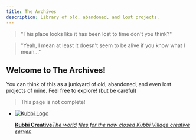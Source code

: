 ```yaml
---
title: The Archives
description: Library of old, abandoned, and lost projects.
---
```


> "This place looks like it has been lost to time don't you think?"

> "Yeah, I mean at least it doesn't seem to be alive if you know what I mean..."

## Welcome to The Archives!

You can think of this as a junkyard of old, abandoned, and even lost projects of mine. Feel free to explore! (but be careful)

> This page is not complete!

<ul class="cat-list">
<li class="cat-list-item">
<a class="cat-list-item__link" href="/arc/kubbi-creative"><img src="/static/images/kubbi_creative.png" alt="Kubbi Logo"> <p class="cat-list-item__meta"><strong>Kubbi Creative</strong><em>The world files for the now closed Kubbi Village creative server.</em></p></a>
</li>
</ul>
